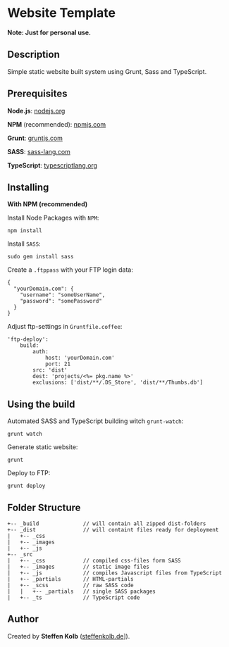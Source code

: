 Website Template
====================================

**Note: Just for personal use.**

Description
-----------

Simple static website built system using Grunt, Sass and TypeScript. 


Prerequisites
-------------

 **Node.js**: [nodejs.org](https://nodejs.org/)

 **NPM** (recommended): [npmjs.com](https://www.npmjs.com/) 

 **Grunt**: [gruntjs.com](http://gruntjs.com/getting-started)

 **SASS**: [sass-lang.com](http://sass-lang.com/install)

 **TypeScript**: [typescriptlang.org](http://www.typescriptlang.org/)




Installing
----------
**With NPM (recommended)**

Install Node Packages with `NPM`:
```
npm install
```

Install `SASS`:
```
sudo gem install sass
```

Create a `.ftppass` with your FTP login data:
```
{
  "yourDomain.com": {
    "username": "someUserName",
    "password": "somePassword"
  }
}
```

Adjust ftp-settings in `Gruntfile.coffee`:
```
'ftp-deploy':
	build:
		auth:
	  		host: 'yourDomain.com'
	  		port: 21
		src: 'dist'
		dest: 'projects/<%= pkg.name %>'
		exclusions: ['dist/**/.DS_Store', 'dist/**/Thumbs.db']
```


Using the build
---------------

Automated SASS and TypeScript building witch `grunt-watch`:
```
grunt watch
```

Generate static website:
```
grunt
```

Deploy to FTP:
```
grunt deploy
```


Folder Structure
----------------

```
+-- _build				// will contain all zipped dist-folders
+-- _dist				// will containt files ready for deployment
|	+-- _css
|	+-- _images
|	+-- _js
+-- _src
|	+-- _css			// compiled css-files form SASS
|	+-- _images			// static image files
|	+-- _js 			// compiles Javascript files from TypeScript 
|	+-- _partials		// HTML-partials
|	+-- _scss			// raw SASS code
|	|	+-- _partials	// single SASS packages
|	+-- _ts 			// TypeScript code
```


Author
------

Created by **Steffen Kolb** ([steffenkolb.de](http://www.steffenkolb.de)]).